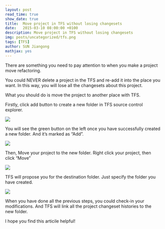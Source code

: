 ```yaml
---
layout: post
read_time: true
show_date: true
title:  Move project in TFS without losing changesets
date:   2015-03-10 08:00:00 +0100
description: Move project in TFS without losing changesets
img: posts/uncategorized/tfs.png
tags: [TFS]
author: SUN Jiangong
mathjax: yes
---
```


There are something you need to pay attention to when you make a project move refactoring.

You could NEVER delete a project in the TFS and re-add it into the place you want. In this way, you will lose all the changesets about this project.

What you should do is move the project to another place with TFS.

Firstly, click add button to create a new folder in TFS source control explorer.

![](./../../../assets/img/posts/2015-03-10-TFSMoveProject/01.png)

You will see the green button on the left once you have successfully created a new folder. And it’s marked as “Add”.

![](./../../../assets/img/posts/2015-03-10-TFSMoveProject/02.png)

Then, Move your project to the new folder.
Right click your project, then click “Move”

![](./../../../assets/img/posts/2015-03-10-TFSMoveProject/03.png)

TFS will propose you for the destination folder. Just specify the folder you have created.

![](./../../../assets/img/posts/2015-03-10-TFSMoveProject/04.png)

When you have done all the previous steps, you could check-in your modifications. And TFS will link all the project changeset histories to the new folder.

I hope you find this articile helpful!